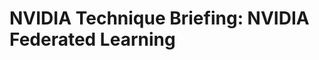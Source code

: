 # NVIDIA Technique Briefing: NVIDIA Federated Learning

<!--
  vim:ft=markdown et wrap sw=4 sts=4:
  -->
